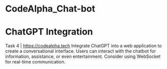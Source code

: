 # CodeAlpha_Chat-bot

# ChatGPT Integration
Task 4 | https://codealpha.tech
Integrate ChatGPT into a web application to create a
conversational interface. Users can interact with the
chatbot for information, assistance, or even
entertainment. Consider using WebSocket for real-time
communication.
